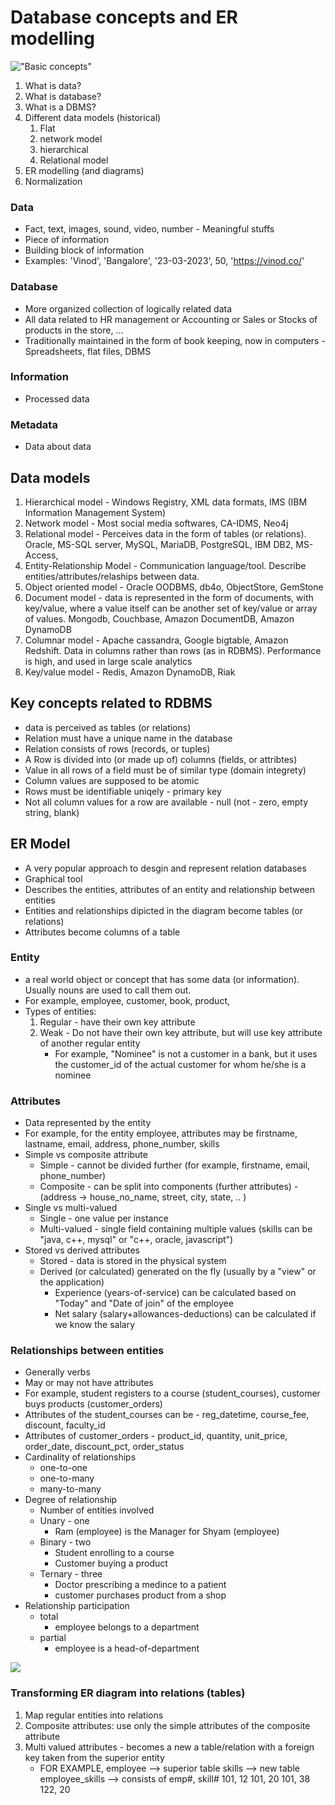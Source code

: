 # Database concepts and ER modelling

!["Basic concepts"](./images/c1.dio.png)

1. What is data?
1. What is database?
1. What is a DBMS?
1. Different data models (historical)
    1. Flat
    1. network model
    1. hierarchical
    1. Relational model
1. ER modelling (and diagrams)
1. Normalization

### Data

-   Fact, text, images, sound, video, number - Meaningful stuffs
-   Piece of information
-   Building block of information
-   Examples: 'Vinod', 'Bangalore', '23-03-2023', 50, 'https://vinod.co/'

### Database

-   More organized collection of logically related data
-   All data related to HR management or Accounting or Sales or Stocks of products in the store, ...
-   Traditionally maintained in the form of book keeping, now in computers - Spreadsheets, flat files, DBMS

### Information

-   Processed data

### Metadata

-   Data about data

## Data models

1. Hierarchical model - Windows Registry, XML data formats, IMS (IBM Information Management System)
1. Network model - Most social media softwares, CA-IDMS, Neo4j
1. Relational model - Perceives data in the form of tables (or relations). Oracle, MS-SQL server, MySQL, MariaDB, PostgreSQL, IBM DB2, MS-Access,
1. Entity-Relationship Model - Communication language/tool. Describe entities/attributes/relaships between data.
1. Object oriented model - Oracle OODBMS, db4o, ObjectStore, GemStone
1. Document model - data is represented in the form of documents, with key/value, where a value itself can be another set of key/value or array of values. Mongodb, Couchbase, Amazon DocumentDB, Amazon DynamoDB
1. Columnar model - Apache cassandra, Google bigtable, Amazon Redshift. Data in columns rather than rows (as in RDBMS). Performance is high, and used in large scale analytics
1. Key/value model - Redis, Amazon DynamoDB, Riak

## Key concepts related to RDBMS

-   data is perceived as tables (or relations)
-   Relation must have a unique name in the database
-   Relation consists of rows (records, or tuples)
-   A Row is divided into (or made up of) columns (fields, or attribtes)
-   Value in all rows of a field must be of similar type (domain integrety)
-   Column values are supposed to be atomic
-   Rows must be identifiable uniqely - primary key
-   Not all column values for a row are available - null (not - zero, empty string, blank)

## ER Model

-   A very popular approach to desgin and represent relation databases
-   Graphical tool
-   Describes the entities, attributes of an entity and relationship between entities
-   Entities and relationships dipicted in the diagram become tables (or relations)
-   Attributes become columns of a table

### Entity

-   a real world object or concept that has some data (or information). Usually nouns are used to call them out.
-   For example, employee, customer, book, product,
-   Types of entities:
    1. Regular - have their own key attribute
    1. Weak - Do not have their own key attribute, but will use key attribute of another regular entity
        - For example, "Nominee" is not a customer in a bank, but it uses the customer_id of the actual customer for whom he/she is a nominee

### Attributes

-   Data represented by the entity
-   For example, for the entity employee, attributes may be firstname, lastname, email, address, phone_number, skills
-   Simple vs composite attribute
    -   Simple - cannot be divided further (for example, firstname, email, phone_number)
    -   Composite - can be split into components (further attributes) - (address -> house_no_name, street, city, state, .. )
-   Single vs multi-valued
    -   Single - one value per instance
    -   Multi-valued - single field containing multiple values (skills can be "java, c++, mysql" or "c++, oracle, javascript")
-   Stored vs derived attributes
    -   Stored - data is stored in the physical system
    -   Derived (or calculated) generated on the fly (usually by a "view" or the application)
        -   Experience (years-of-service) can be calculated based on "Today" and "Date of join" of the employee
        -   Net salary (salary+allowances-deductions) can be calculated if we know the salary

### Relationships between entities

-   Generally verbs
-   May or may not have attributes
-   For example, student registers to a course (student_courses), customer buys products (customer_orders)
-   Attributes of the student_courses can be - reg_datetime, course_fee, discount, faculty_id
-   Attributes of customer_orders - product_id, quantity, unit_price, order_date, discount_pct, order_status
-   Cardinality of relationships
    -   one-to-one
    -   one-to-many
    -   many-to-many
-   Degree of relationship
    -   Number of entities involved
    -   Unary - one
        -   Ram (employee) is the Manager for Shyam (employee)
    -   Binary - two
        -   Student enrolling to a course
        -   Customer buying a product
    -   Ternary - three
        -   Doctor prescribing a medince to a patient
        -   customer purchases product from a shop
-   Relationship participation
    -   total
        -   employee belongs to a department
    -   partial
        -   employee is a head-of-department


![](./images/c2.dio.png)

### Transforming ER diagram into relations (tables)


1. Map regular entities into relations
1. Composite attributes: use only the simple attributes of the composite attribute
1. Multi valued attributes - becomes a new a table/relation with a foreign key taken from the superior entity
    - FOR EXAMPLE, employee --> superior table
                   skills --> new table
                   employee_skills --> consists of emp#, skill#
                   101, 12
                   101, 20
                   101, 38
                   122, 20